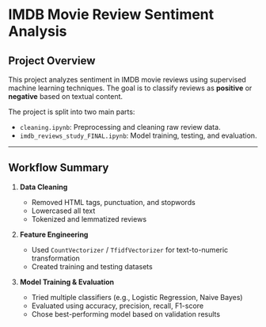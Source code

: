 # IMDB Movie Review Sentiment Analysis

## Project Overview

This project analyzes sentiment in IMDB movie reviews using supervised machine learning techniques. The goal is to classify reviews as **positive** or **negative** based on textual content.

The project is split into two main parts:

- `cleaning.ipynb`: Preprocessing and cleaning raw review data.
- `imdb_reviews_study_FINAL.ipynb`: Model training, testing, and evaluation.

---

## Workflow Summary

1. **Data Cleaning**
   - Removed HTML tags, punctuation, and stopwords
   - Lowercased all text
   - Tokenized and lemmatized reviews

2. **Feature Engineering**
   - Used `CountVectorizer` / `TfidfVectorizer` for text-to-numeric transformation
   - Created training and testing datasets

3. **Model Training & Evaluation**
   - Tried multiple classifiers (e.g., Logistic Regression, Naive Bayes)
   - Evaluated using accuracy, precision, recall, F1-score
   - Chose best-performing model based on validation results


